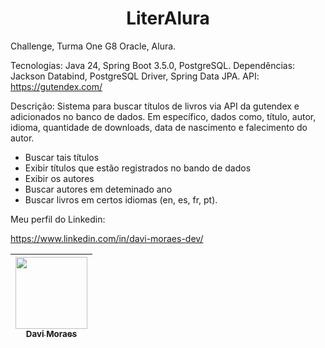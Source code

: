 <h1 align="center"> LiterAlura </h1>

Challenge, Turma One G8 Oracle, Alura.

Tecnologias: Java 24, Spring Boot 3.5.0, PostgreSQL.
Dependências: Jackson Databind, PostgreSQL Driver, Spring Data JPA.
API: https://gutendex.com/

Descrição:
Sistema para buscar títulos de livros via API da gutendex e adicionados no banco de dados.
Em específico, dados como, título, autor, idioma, quantidade de downloads, data de nascimento e falecimento do autor.
* Buscar tais títulos
* Exibir títulos que estão registrados no bando de dados
* Exibir os autores
* Buscar autores em deteminado ano
* Buscar livros em certos idiomas (en, es, fr, pt).

Meu perfil do Linkedin:

https://www.linkedin.com/in/davi-moraes-dev/

| [<img loading="lazy" src="https://avatars.githubusercontent.com/u/195828744?v=4" width=115><br><sub>Davi Moraes</sub>](https://github.com/WiiinchesteR)
| :---: |
